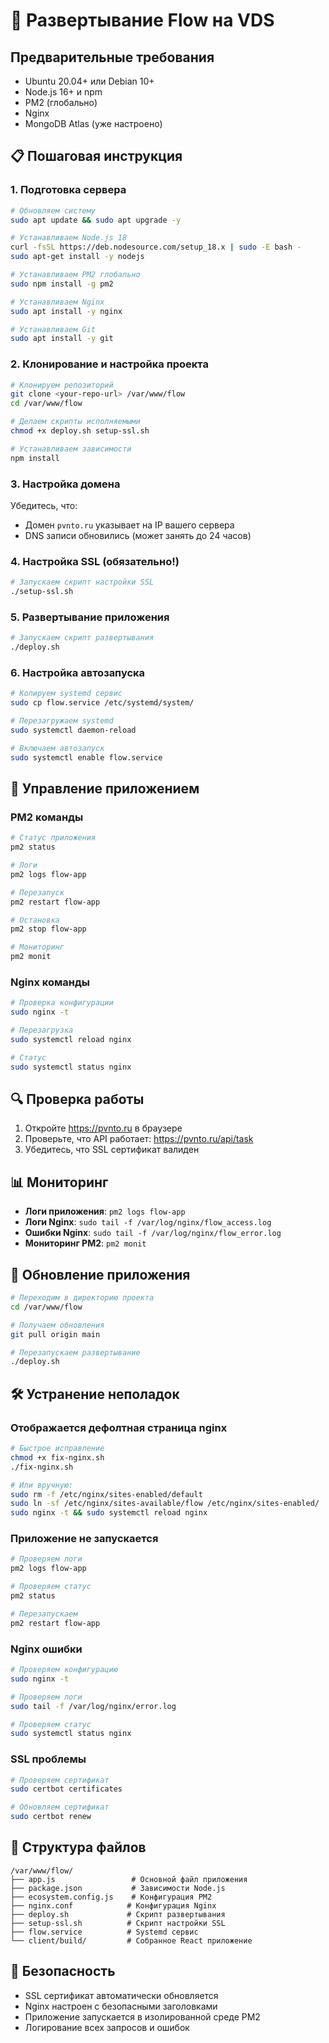# 🚀 Развертывание Flow на VDS

## Предварительные требования

- Ubuntu 20.04+ или Debian 10+
- Node.js 16+ и npm
- PM2 (глобально)
- Nginx
- MongoDB Atlas (уже настроено)

## 📋 Пошаговая инструкция

### 1. Подготовка сервера

```bash
# Обновляем систему
sudo apt update && sudo apt upgrade -y

# Устанавливаем Node.js 18
curl -fsSL https://deb.nodesource.com/setup_18.x | sudo -E bash -
sudo apt-get install -y nodejs

# Устанавливаем PM2 глобально
sudo npm install -g pm2

# Устанавливаем Nginx
sudo apt install -y nginx

# Устанавливаем Git
sudo apt install -y git
```

### 2. Клонирование и настройка проекта

```bash
# Клонируем репозиторий
git clone <your-repo-url> /var/www/flow
cd /var/www/flow

# Делаем скрипты исполняемыми
chmod +x deploy.sh setup-ssl.sh

# Устанавливаем зависимости
npm install
```

### 3. Настройка домена

Убедитесь, что:
- Домен `pvnto.ru` указывает на IP вашего сервера
- DNS записи обновились (может занять до 24 часов)

### 4. Настройка SSL (обязательно!)

```bash
# Запускаем скрипт настройки SSL
./setup-ssl.sh
```

### 5. Развертывание приложения

```bash
# Запускаем скрипт развертывания
./deploy.sh
```

### 6. Настройка автозапуска

```bash
# Копируем systemd сервис
sudo cp flow.service /etc/systemd/system/

# Перезагружаем systemd
sudo systemctl daemon-reload

# Включаем автозапуск
sudo systemctl enable flow.service
```

## 🔧 Управление приложением

### PM2 команды
```bash
# Статус приложения
pm2 status

# Логи
pm2 logs flow-app

# Перезапуск
pm2 restart flow-app

# Остановка
pm2 stop flow-app

# Мониторинг
pm2 monit
```

### Nginx команды
```bash
# Проверка конфигурации
sudo nginx -t

# Перезагрузка
sudo systemctl reload nginx

# Статус
sudo systemctl status nginx
```

## 🔍 Проверка работы

1. Откройте https://pvnto.ru в браузере
2. Проверьте, что API работает: https://pvnto.ru/api/task
3. Убедитесь, что SSL сертификат валиден

## 📊 Мониторинг

- **Логи приложения**: `pm2 logs flow-app`
- **Логи Nginx**: `sudo tail -f /var/log/nginx/flow_access.log`
- **Ошибки Nginx**: `sudo tail -f /var/log/nginx/flow_error.log`
- **Мониторинг PM2**: `pm2 monit`

## 🔄 Обновление приложения

```bash
# Переходим в директорию проекта
cd /var/www/flow

# Получаем обновления
git pull origin main

# Перезапускаем развертывание
./deploy.sh
```

## 🛠️ Устранение неполадок

### Отображается дефолтная страница nginx
```bash
# Быстрое исправление
chmod +x fix-nginx.sh
./fix-nginx.sh

# Или вручную:
sudo rm -f /etc/nginx/sites-enabled/default
sudo ln -sf /etc/nginx/sites-available/flow /etc/nginx/sites-enabled/
sudo nginx -t && sudo systemctl reload nginx
```

### Приложение не запускается
```bash
# Проверяем логи
pm2 logs flow-app

# Проверяем статус
pm2 status

# Перезапускаем
pm2 restart flow-app
```

### Nginx ошибки
```bash
# Проверяем конфигурацию
sudo nginx -t

# Проверяем логи
sudo tail -f /var/log/nginx/error.log

# Проверяем статус
sudo systemctl status nginx
```

### SSL проблемы
```bash
# Проверяем сертификат
sudo certbot certificates

# Обновляем сертификат
sudo certbot renew
```

## 📁 Структура файлов

```
/var/www/flow/
├── app.js                 # Основной файл приложения
├── package.json           # Зависимости Node.js
├── ecosystem.config.js    # Конфигурация PM2
├── nginx.conf            # Конфигурация Nginx
├── deploy.sh             # Скрипт развертывания
├── setup-ssl.sh          # Скрипт настройки SSL
├── flow.service          # Systemd сервис
└── client/build/         # Собранное React приложение
```

## 🔐 Безопасность

- SSL сертификат автоматически обновляется
- Nginx настроен с безопасными заголовками
- Приложение запускается в изолированной среде PM2
- Логирование всех запросов и ошибок
